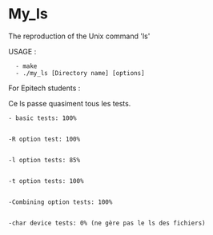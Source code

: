 # My_ls
The reproduction of the Unix command 'ls'

USAGE :

      - make
      - ./my_ls [Directory name] [options]
    

For Epitech students :


Ce ls passe quasiment tous les tests. 


    - basic tests: 100%


    -R option test: 100%


    -l option tests: 85%


    -t option tests: 100%


    -Combining option tests: 100%


    -char device tests: 0% (ne gère pas le ls des fichiers)
